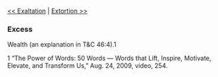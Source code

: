 [<< Exaltation](Exaltation.md)  |  [Extortion >>](Extortion.md)

### Excess
Wealth (an explanation in T&C 46:4).1



1 “The Power of Words: 50 Words — Words that Lift, Inspire, Motivate, Elevate, and Transform Us,” Aug. 24, 2009, video, 254.
